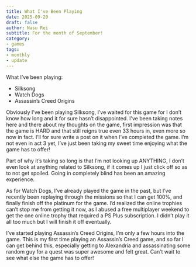 ```yaml
---
title: What I've Been Playing
date: 2025-09-20
draft: false
author: Nasu Rei
subtitle: For the month of September!
category:
- games
tags:
- monthly
- update
---
```


What I’ve been playing:

- Silksong
- Watch Dogs
- Assassin’s Creed Origins

Obviously I’ve been playing Silksong, I’ve waited for this game for I don’t know how long and it for sure hasn’t disappointed. I’ve been taking notes here and there about my thoughts on the game, first impression was that the game is HARD and that still reigns true even 33 hours in, even more so now in fact. I’ll for sure write a post on it when I’ve completed the game. I’m not even in act 3 yet, I’ve just been taking my sweet time enjoying what the game has to offer!

Part of why it’s taking so long is that I’m not looking up ANYTHING, I don’t even look at anything related to Silksong, if it comes up I just click off so as to not get spoiled. Going in completely blind has been an amazing experience.

As for Watch Dogs, I’ve already played the game in the past, but I’ve recently been replaying through the missions so that I can get 100%, and finally finish off the platinum for the game. I’d realized the online trophies can’t stop me from getting it now, as I abused a free multiplayer weekend to get the one online trophy that required a PS Plus subscription. I didn’t play it all too much but I will finish it off eventually.

I’ve started playing Assassin’s Creed Origins, I’m only a few hours into the game. This is my first time playing an Assassin’s Creed game, and so far I can get behind this, especially getting to Alexandria and assassinating some random guy for a quest was super awesome and felt great. Can’t wait to see what else the game has to offer!
